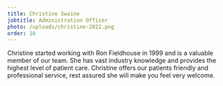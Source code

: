 ```yaml
---
title: Christine Swaine
jobtitle: Administration Officer
photo: /uploads/christine-2022.png
order: 16
---
```


Christine started working with Ron Fieldhouse in 1999 and is a valuable member of our team. She has vast industry knowledge and provides the highest level of patient care. Christine offers our patients friendly and professional service, rest assured she will make you feel very welcome.
